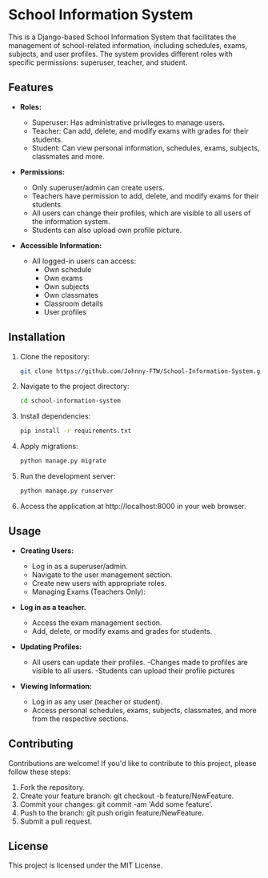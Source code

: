# School Information System

This is a Django-based School Information System that facilitates the management of school-related information, including schedules, exams, subjects, and user profiles. The system provides different roles with specific permissions: superuser, teacher, and student.

## Features

- **Roles:**
  - Superuser: Has administrative privileges to manage users.
  - Teacher: Can add, delete, and modify exams with grades for their students.
  - Student: Can view personal information, schedules, exams, subjects, classmates and more.

- **Permissions:**
  - Only superuser/admin can create users.
  - Teachers have permission to add, delete, and modify exams for their students.
  - All users can change their profiles, which are visible to all users of the information system.
  - Students can also upload own profile picture.

- **Accessible Information:**
  - All logged-in users can access:
    - Own schedule
    - Own exams
    - Own subjects
    - Own classmates
    - Classroom details
    - User profiles
  
## Installation

1. Clone the repository:

   ```bash
   git clone https://github.com/Johnny-FTW/School-Information-System.git

2. Navigate to the project directory:

   ```bash
   cd school-information-system

3. Install dependencies:

   ```bash
   pip install -r requirements.txt

4. Apply migrations:

   ```bash
   python manage.py migrate

5. Run the development server:

   ```bash
   python manage.py runserver

6. Access the application at http://localhost:8000 in your web browser.

## Usage
- **Creating Users:**
  - Log in as a superuser/admin.
  - Navigate to the user management section.
  - Create new users with appropriate roles.
  - Managing Exams (Teachers Only):

- **Log in as a teacher.**
  - Access the exam management section.
  - Add, delete, or modify exams and grades for students.
  
- **Updating Profiles:**
  - All users can update their profiles.
  -Changes made to profiles are visible to all users.
  -Students can upload their profile pictures 

- **Viewing Information:**
  - Log in as any user (teacher or student).
  - Access personal schedules, exams, subjects, classmates, and more from the respective sections.

## Contributing

Contributions are welcome! If you'd like to contribute to this project, please follow these steps:

1. Fork the repository.
2. Create your feature branch: git checkout -b feature/NewFeature.
3. Commit your changes: git commit -am 'Add some feature'.
4. Push to the branch: git push origin feature/NewFeature.
5. Submit a pull request.


## License

This project is licensed under the MIT License.
